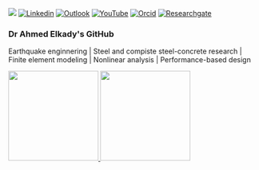 ![](https://komarev.com/ghpvc/?username=amaelkady&style=flat)
[![Linkedin](https://img.shields.io/badge/-blue?style=flat&logo=Linkedin&logoColor=white)](https://www.linkedin.com/in/ahmed-elkady-00220377/)
[![Outlook](https://img.shields.io/badge/-c14438?style=flat&logo=Gmail&logoColor=white)](mailto:a.elkady@soton.ac.uk)
[![YouTube](https://img.shields.io/badge/-black?style=flat&labelColor=black&logo=github&logoColor=white)](https://www.youtube.com/channel/UCym3FzHmwqn7r88xqB43lxw)
[![Orcid](https://img.shields.io/badge/-white?style=flat&labelColor=white&logo=orcid&logoColor=green)](https://orcid.org/0000-0002-1214-6379)
[![Researchgate](https://img.shields.io/badge/-green?style=flat&labelColor=green&logo=researchgate&logoColor=white)](https://www.youtube.com/channel/UCym3FzHmwqn7r88xqB43lxw)

### Dr Ahmed Elkady's GitHub

Earthquake enginnering | Steel and compiste steel-concrete research | Finite element modeling | Nonlinear analysis | Performance-based design

<p>
<a href="https://github.com/amaelkady">
  <img height="180em" src = "https://github-readme-stats.vercel.app/api/top-langs/?username=amaelkady&theme=buefy&layout=compact&title_color=ffffff&bg_color=151515&text_color=FFFEFE">
 <img height="180em" src="https://github-readme-stats.vercel.app/api?username=amaelkady&&show_icons=true&title_color=ffffff&icon_color=ffdc40&text_color=ffffff&bg_color=151515">
</a>
</p>

<br>

<!--
**amaelkady/amaelkady** is a ✨ _special_ ✨ repository because its `README.md` (this file) appears on your GitHub profile.

Here are some ideas to get you started:

- 🔭 I’m currently working on ...
- 🌱 I’m currently learning ...
- 👯 I’m looking to collaborate on ...
- 🤔 I’m looking for help with ...
- 💬 Ask me about ...
- 📫 How to reach me: ...
- 😄 Pronouns: ...
- ⚡ Fun fact: ...
-->
